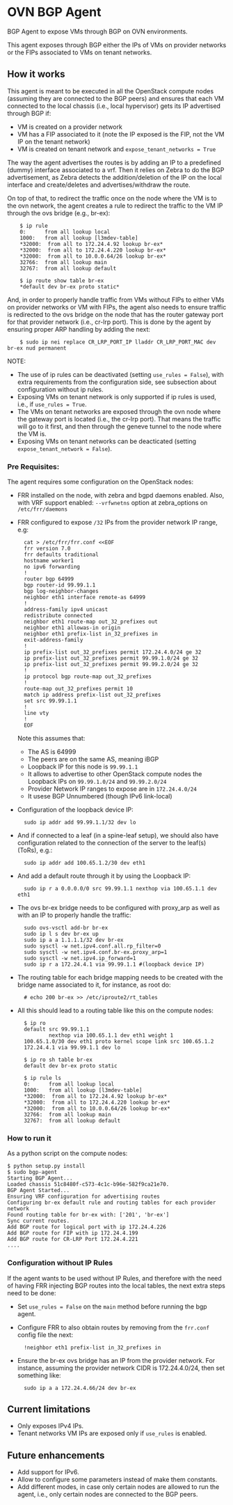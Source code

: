 # OVN BGP Agent

BGP Agent to expose VMs through BGP on OVN environments.

This agent exposes through BGP either the IPs of VMs on provider networks
or the FIPs associated to VMs on tenant networks.

## How it works

This agent is meant to be executed in all the OpenStack compute nodes
(assuming they are connected to the BGP peers) and ensures that each VM
connected to the local chassis (i.e., local hypervisor) gets its IP advertised
through BGP if:
- VM is created on a provider network
- VM has a FIP associated to it (note the IP exposed is the FIP, not the VM IP
on the tenant network)
- VM is created on tenant network and `expose_tenant_networks = True`

The way the agent advertises the routes is by adding an IP to a predefined
(dummy) interface associated to a vrf. Then it relies on Zebra to do the BGP
advertisement, as Zebra detects the addition/deletion of the IP on the local
interface and create/deletes and advertises/withdraw the route.

On top of that, to redirect the traffic once on the node where the VM is to
the ovn network, the agent creates a rule to redirect the traffic to the VM
IP through the ovs bridge (e.g., br-ex):

        $ ip rule
        0:      from all lookup local
        1000:   from all lookup [l3mdev-table]
        *32000:  from all to 172.24.4.92 lookup br-ex*
        *32000:  from all to 172.24.4.220 lookup br-ex*
        *32000:  from all to 10.0.0.64/26 lookup br-ex*
        32766:  from all lookup main
        32767:  from all lookup default

        $ ip route show table br-ex
        *default dev br-ex proto static*

And, in order to properly handle traffic from VMs without FIPs to either
VMs on provider networks or VM with FIPs, the agent also needs to ensure
traffic is redirected to the ovs bridge on the node that has the router
gateway port for that provider network (i.e., cr-lrp port). This is done
by the agent by ensuring proper ARP handling by adding the next:

        $ sudo ip nei replace CR_LRP_PORT_IP lladdr CR_LRP_PORT_MAC dev br-ex nud permanent

NOTE:

- The use of ip rules can be deactivated (setting `use_rules = False`), with
extra requirements from the configuration side, see subsection about
configuration without ip rules.
- Exposing VMs on tenant network is only supported if ip rules is used, i.e.,
if `use_rules = True`.
- The VMs on tenant networks are exposed through the ovn node where the 
gateway port is located (i.e., the cr-lrp port). That means the traffic
will go to it first, and then through the geneve tunnel to the node where
the VM is.
- Exposing VMs on tenant networks can be deacticated (setting
`expose_tenant_network = False`).



### Pre Requisites:

The agent requires some configuration on the OpenStack nodes:
- FRR installed on the node, with zebra and bgpd daemons enabled.
Also, with VRF support enabled: `--vrfwnetns` option at zebra_options on
`/etc/frr/daemons`

- FRR configured to expose `/32` IPs from the provider network IP range, e.g:

        cat > /etc/frr/frr.conf <<EOF
        frr version 7.0
        frr defaults traditional
        hostname worker1
        no ipv6 forwarding
        !
        router bgp 64999
        bgp router-id 99.99.1.1
        bgp log-neighbor-changes
        neighbor eth1 interface remote-as 64999
        !
        address-family ipv4 unicast
        redistribute connected
        neighbor eth1 route-map out_32_prefixes out
        neighbor eth1 allowas-in origin
        neighbor eth1 prefix-list in_32_prefixes in
        exit-address-family
        !
        ip prefix-list out_32_prefixes permit 172.24.4.0/24 ge 32
        ip prefix-list out_32_prefixes permit 99.99.1.0/24 ge 32
        ip prefix-list out_32_prefixes permit 99.99.2.0/24 ge 32
        !
        ip protocol bgp route-map out_32_prefixes
        !
        route-map out_32_prefixes permit 10
        match ip address prefix-list out_32_prefixes
        set src 99.99.1.1
        !
        line vty
        !
        EOF

  Note this assumes that:
  - The AS is 64999
  - The peers are on the same AS, meaning iBGP
  - Loopback IP for this node is `99.99.1.1`
  - It allows to advertise to other OpenStack compute nodes the Loopback IPs on
   `99.99.1.0/24` and `99.99.2.0/24`
  - Provider Network IP ranges to expose are in `172.24.4.0/24`
  - It usese BGP Unnumbered (though IPv6 link-local)

- Configuration of the loopback device IP:

        sudo ip addr add 99.99.1.1/32 dev lo

- And if connected to a leaf (in a spine-leaf setup), we should also have
configuration related to the connection of the server to the leaf(s) (ToRs),
e.g.:

        sudo ip addr add 100.65.1.2/30 dev eth1

- And add a default route through it by using the Loopback IP:

        sudo ip r a 0.0.0.0/0 src 99.99.1.1 nexthop via 100.65.1.1 dev eth1

- The ovs br-ex bridge needs to be configured with proxy_arp as well as with
an IP to properly handle the traffic:

        sudo ovs-vsctl add-br br-ex
        sudo ip l s dev br-ex up
        sudo ip a a 1.1.1.1/32 dev br-ex
        sudo sysctl -w net.ipv4.conf.all.rp_filter=0
        sudo sysctl -w net.ipv4.conf.br-ex.proxy_arp=1
        sudo sysctl -w net.ipv4.ip_forward=1
        sudo ip r a 172.24.4.1 via 99.99.1.1 #(loopback device IP)

- The routing table for each bridge mapping needs to be created with the
bridge name associated to it, for instance, as root do:

        # echo 200 br-ex >> /etc/iproute2/rt_tables


- All this should lead to a routing table like this on the compute nodes:

        $ ip ro
        default src 99.99.1.1
                nexthop via 100.65.1.1 dev eth1 weight 1
        100.65.1.0/30 dev eth1 proto kernel scope link src 100.65.1.2
        172.24.4.1 via 99.99.1.1 dev lo

        $ ip ro sh table br-ex
        default dev br-ex proto static

        $ ip rule ls
        0:      from all lookup local
        1000:   from all lookup [l3mdev-table]
        *32000:  from all to 172.24.4.92 lookup br-ex*
        *32000:  from all to 172.24.4.220 lookup br-ex*
        *32000:  from all to 10.0.0.64/26 lookup br-ex*
        32766:  from all lookup main
        32767:  from all lookup default

### How to run it

As a python script on the compute nodes:

    $ python setup.py install
    $ sudo bgp-agent
    Starting BGP Agent...
    Loaded chassis 51c8480f-c573-4c1c-b96e-582f9ca21e70.
    BGP Agent Started...
    Ensuring VRF configuration for advertising routes
    Configuring br-ex default rule and routing tables for each provider network
    Found routing table for br-ex with: ['201', 'br-ex']
    Sync current routes.
    Add BGP route for logical port with ip 172.24.4.226
    Add BGP route for FIP with ip 172.24.4.199
    Add BGP route for CR-LRP Port 172.24.4.221
    ....


### Configuration without IP Rules

If the agent wants to be used without IP Rules, and therefore with the need of
having FRR injecting BGP routes into the local tables, the next extra steps
need to be done:
- Set `use_rules = False` on the `main` method before running the bgp agent.

- Configure FRR to also obtain routes by removing from the `frr.conf` config
file the next:

        !neighbor eth1 prefix-list in_32_prefixes in

- Ensure the br-ex ovs bridge has an IP from the provider network. For
instance, assuming the provider network CIDR is 172.24.4.0/24, then set
something like:

        sudo ip a a 172.24.4.66/24 dev br-ex

## Current limitations
- Only exposes IPv4 IPs.
- Tenant networks VM IPs are exposed only if `use_rules` is enabled.


## Future enhancements
- Add support for IPv6.
- Allow to configure some parameters instead of make them constants.
- Add different modes, in case only certain nodes are allowed to run the
agent, i.e., only certain nodes are connected to the BGP peers.
